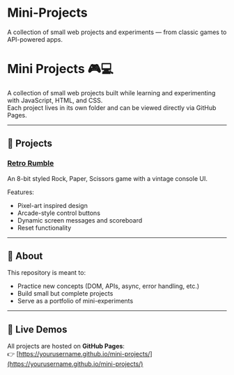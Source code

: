 # Mini-Projects
A collection of small web projects and experiments — from classic games to API-powered apps.
# Mini Projects 🎮💻

A collection of small web projects built while learning and experimenting with JavaScript, HTML, and CSS.  
Each project lives in its own folder and can be viewed directly via GitHub Pages.

---

## 🚀 Projects

### [Retro Rumble](https://yourusername.github.io/mini-projects/retro-rumble/)
An 8-bit styled Rock, Paper, Scissors game with a vintage console UI.

Features:
- Pixel-art inspired design
- Arcade-style control buttons
- Dynamic screen messages and scoreboard
- Reset functionality

---

## 📌 About
This repository is meant to:
- Practice new concepts (DOM, APIs, async, error handling, etc.)
- Build small but complete projects
- Serve as a portfolio of mini-experiments

---

## 🔗 Live Demos
All projects are hosted on **GitHub Pages**:  
👉 [https://yourusername.github.io/mini-projects/](https://yourusername.github.io/mini-projects/)

